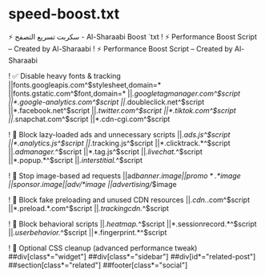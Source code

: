 # speed-boost.txt
⚡ سكربت تسريع التصفح - Al-Sharaabi Boost  `txt ! ⚡ Performance Boost Script – Created by Al-Sharaabi
! ⚡ Performance Boost Script – Created by Al-Sharaabi

! ✅ Disable heavy fonts & tracking
||fonts.googleapis.com^$stylesheet,domain=*
||fonts.gstatic.com^$font,domain=*
||*.googletagmanager.com^$script
||*.google-analytics.com^$script
||*.doubleclick.net^$script
||*.facebook.net^$script
||*.twitter.com^$script
||*.tiktok.com^$script
||*.snapchat.com^$script
||*.cdn-cgi.com^$script

! 🚫 Block lazy-loaded ads and unnecessary scripts
||*.ads.js^$script
||*.analytics.js^$script
||*.tracking.js^$script
||*.clicktrack.*^$script
||*.admanager.*^$script
||*.tag.js^$script
||*.livechat.*^$script
||*.popup.*^$script
||*.interstitial.*^$script

! 🛑 Stop image-based ad requests
||ad*banner*.*$image
||promo*.*$image
||sponsor*.*$image
||adv/*$image
||advertising/*$image

! 💨 Block fake preloading and unused CDN resources
||*.cdn.*.com^$script
||*.preload.*.com^$script
||*.trackingcdn.*^$script

! 🧠 Block behavioral scripts
||*.heatmap.*^$script
||*.sessionrecord.*^$script
||*.userbehavior.*^$script
||*.fingerprint.*^$script

! 🧹 Optional CSS cleanup (advanced performance tweak)
##div[class*="widget"]
##div[class*="sidebar"]
##div[id*="related-post"]
##section[class*="related"]
##footer[class*="social"]
